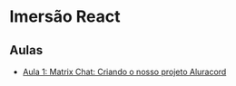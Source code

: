 # Imersão React

## Aulas

- [Aula 1: Matrix Chat: Criando o nosso projeto Aluracord](aula1/readme.md)
